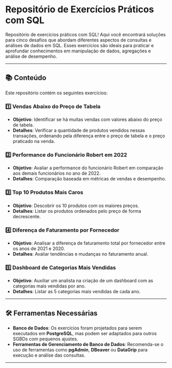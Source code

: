 # Repositório de Exercícios Práticos com SQL

Repositório de exercícios práticos com SQL! Aqui você encontrará soluções para cinco desafios que abordam diferentes aspectos de consultas e análises de dados em SQL. Esses exercícios são ideais para praticar e aprofundar conhecimentos em manipulação de dados, agregações e análise de desempenho.

---

## 📚 Conteúdo
Este repositório contém os seguintes exercícios:

### 1️⃣ **Vendas Abaixo do Preço de Tabela**
- **Objetivo**: Identificar se há muitas vendas com valores abaixo do preço de tabela.
- **Detalhes**: Verificar a quantidade de produtos vendidos nessas transações, ordenando pela diferença entre o preço de tabela e o preço praticado na venda.

### 2️⃣ **Performance do Funcionário Robert em 2022**
- **Objetivo**: Avaliar a performance do funcionário Robert em comparação aos demais funcionários no ano de 2022.
- **Detalhes**: Comparação baseada em métricas de vendas e desempenho.

### 3️⃣ **Top 10 Produtos Mais Caros**
- **Objetivo**: Descobrir os 10 produtos com os maiores preços.
- **Detalhes**: Listar os produtos ordenados pelo preço de forma decrescente.

### 4️⃣ **Diferença de Faturamento por Fornecedor**
- **Objetivo**: Analisar a diferença de faturamento total por fornecedor entre os anos de 2021 e 2020.
- **Detalhes**: Avaliar tendências e mudanças no faturamento anual.

### 5️⃣ **Dashboard de Categorias Mais Vendidas**
- **Objetivo**: Auxiliar um analista na criação de um dashboard com as categorias mais vendidas por ano.
- **Detalhes**: Listar as 5 categorias mais vendidas de cada ano.

---

## 🛠️ Ferramentas Necessárias
- **Banco de Dados**: Os exercícios foram projetados para serem executados em **PostgreSQL**, mas podem ser adaptados para outros SGBDs com pequenos ajustes.
- **Ferramentas de Gerenciamento de Banco de Dados**: Recomenda-se o uso de ferramentas como **pgAdmin**, **DBeaver** ou **DataGrip** para execução e análise das consultas.

---

